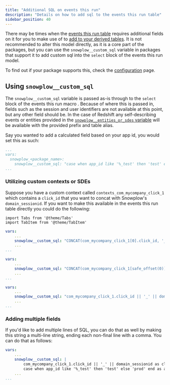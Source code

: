 ```yaml
---
title: "Additional SQL on events this run"
description: "Details on how to add sql to the events this run table"
sidebar_position: 40
---
```


There may be times when the [events this run table](/docs/modeling-your-data/modeling-your-data-with-dbt/package-mechanics/this-run-tables/index.md#events-this-run) requires additional fields on it for you to make use of to [add to your derived tables](/docs/modeling-your-data/modeling-your-data-with-dbt/dbt-custom-models/examples/adding-fields-to-derived-table/index.md). It is not recommended to alter this model directly, as it is a core part of the packages, but you can use the `snowplow__custom_sql` variable in packages that support it to add custom sql into the `select` block of the events this run model.

To find out if your package supports this, check the [configuration](/docs/modeling-your-data/modeling-your-data-with-dbt/dbt-configuration/index.md) page.

## Using `snowplow__custom_sql`
The `snowplow__custom_sql` variable is passed as-is through to the `select` block of the events this run macro [<Icon icon="fa-brands fa-github"/>](https://github.com/snowplow/dbt-snowplow-utils/blob/19bfd655fea1338f28cd6b2f8ca5863cc137aac7/macros/base/base_create_snowplow_events_this_run.sql#L39). Because of where this is passed in, fields such as the session and user identifiers are not available at this point, but any other field should be. In the case of Redshift any self-describing events or entities provided in the [`snowplow__entities_or_sdes` variable](/docs/modeling-your-data/modeling-your-data-with-dbt/package-features/modeling-entities/index.md) will be available with the provided prefix and table alias.

Say you wanted to add a calculated field based on your app id, you would set this as such:
```yml title="dbt_project.yml"
...
vars:
  snowplow_<package_name>:
    snowplow__custom_sql: "case when app_id like '%_test' then 'test' else 'prod' end as app_type"
...
```

### Utilizing custom contexts or SDEs

Suppose you have a custom context called `contexts_com_mycompany_click_1` which contains a `click_id` that you want to concat with Snowplow's `domain_sessionid`. If you want to make this available in the events this run table directly you could do the following:

```mdx-code-block
import Tabs from '@theme/Tabs'
import TabItem from '@theme/TabItem'
```

<Tabs groupId="warehouse" queryString>
<TabItem value="databricks+snowflake" label="Databricks & Snowflake" default>

```yml title="dbt_project.yml"
vars:
    ...
    snowplow__custom_sql: "CONCAT(com_mycompany_click_1[0].click_id, '_', domain_sessionid) as click_session_id"
    ...
...
```
</TabItem>
<TabItem value="bigquery" label="BigQuery" default>

```yml title="dbt_project.yml"
vars:
    ...
    snowplow__custom_sql: "CONCAT(com_mycompany_click_1[safe_offset(0)].click_id, '_', domain_sessionid) as click_session_id"
    ...
...
```
</TabItem>
<TabItem value="redshift/postgres" label="Redshift & Postgres">

```yml title="dbt_project.yml"
vars:
    ...
    snowplow__custom_sql: "com_mycompany_click_1.click_id || '_' || domain_sessionid as click_session_id"
    ...
...
```
</TabItem>
</Tabs>


### Adding multiple fields

If you'd like to add multiple lines of SQL, you can do that as well by making this string a multi-line string, ending each non-final line with a comma. You can do that as follows:

```yml title="dbt_project.yml"
vars:
    ...
    snowplow__custom_sql: |
        com_mycompany_click_1.click_id || '_' || domain_sessionid as click_session_id,
        case when app_id like '%_test' then 'test' else 'prod' end as app_type
    ...
...
```

